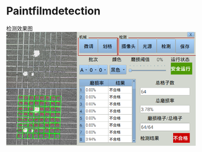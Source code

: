 # Paintfilmdetection
检测效果图
 ![image](https://github.com/stanwhite30/Paintfilmdetection/blob/master/1.png)
